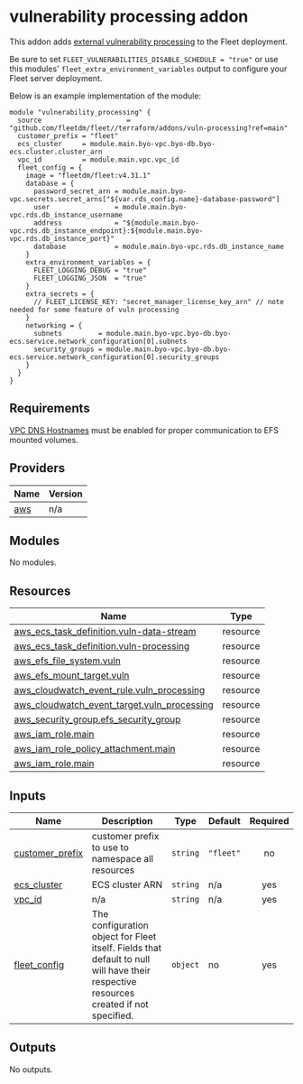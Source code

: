 # vulnerability processing addon
This addon adds [external vulnerability processing](https://fleetdm.com/docs/using-fleet/vulnerability-processing#advanced-configuration) to the Fleet deployment.

Be sure to set `FLEET_VULNERABILITIES_DISABLE_SCHEDULE = "true"` or use this modules' `fleet_extra_environment_variables` output to configure
your Fleet server deployment.

Below is an example implementation of the module:

```
module "vulnerability_processing" {
  source                     = "github.com/fleetdm/fleet//terraform/addons/vuln-processing?ref=main"
  customer_prefix = "fleet"
  ecs_cluster     = module.main.byo-vpc.byo-db.byo-ecs.cluster.cluster_arn
  vpc_id          = module.main.vpc.vpc_id
  fleet_config = {
    image = "fleetdm/fleet:v4.31.1"
    database = {
      password_secret_arn = module.main.byo-vpc.secrets.secret_arns["${var.rds_config.name}-database-password"]
      user                = module.main.byo-vpc.rds.db_instance_username
      address             = "${module.main.byo-vpc.rds.db_instance_endpoint}:${module.main.byo-vpc.rds.db_instance_port}"
      database            = module.main.byo-vpc.rds.db_instance_name
    }
    extra_environment_variables = {
      FLEET_LOGGING_DEBUG = "true"
      FLEET_LOGGING_JSON  = "true"
    }
    extra_secrets = {
      // FLEET_LICENSE_KEY: "secret_manager_license_key_arn" // note needed for some feature of vuln processing
    }
    networking = {
      subnets         = module.main.byo-vpc.byo-db.byo-ecs.service.network_configuration[0].subnets
      security_groups = module.main.byo-vpc.byo-db.byo-ecs.service.network_configuration[0].security_groups
    }
  }
}
```

## Requirements

[VPC DNS Hostnames](https://docs.aws.amazon.com/vpc/latest/userguide/vpc-dns.html#vpc-dns-hostnames) must be enabled for proper communication to EFS mounted volumes.

## Providers

| Name                                              | Version |
|---------------------------------------------------|---------|
| <a name="provider_aws"></a> [aws](#provider\_aws) | n/a     |

## Modules

No modules.

## Resources

| Name                                                                                                                                               | Type     |
|----------------------------------------------------------------------------------------------------------------------------------------------------|----------|
| [aws_ecs_task_definition.vuln-data-stream](https://registry.terraform.io/providers/hashicorp/aws/latest/docs/resources/ecs_task_definition)        | resource |
| [aws_ecs_task_definition.vuln-processing](https://registry.terraform.io/providers/hashicorp/aws/latest/docs/resources/ecs_task_definition)         | resource |
| [aws_efs_file_system.vuln](https://registry.terraform.io/providers/hashicorp/aws/latest/docs/resources/efs_file_system)                            | resource |
| [aws_efs_mount_target.vuln](https://registry.terraform.io/providers/hashicorp/aws/latest/docs/resources/efs_mount_target)                          | resource |
| [aws_cloudwatch_event_rule.vuln_processing](https://registry.terraform.io/providers/hashicorp/aws/latest/docs/resources/cloudwatch_event_rule)     | resource |
| [aws_cloudwatch_event_target.vuln_processing](https://registry.terraform.io/providers/hashicorp/aws/latest/docs/resources/cloudwatch_event_target) | resource |
| [aws_security_group.efs_security_group](https://registry.terraform.io/providers/hashicorp/aws/latest/docs/resources/security_group)                | resource |
| [aws_iam_role.main](https://registry.terraform.io/providers/hashicorp/aws/latest/docs/resources/iam_role)                                          | resource |
| [aws_iam_role_policy_attachment.main](https://registry.terraform.io/providers/hashicorp/aws/latest/docs/resources/iam_policy_attachment)           | resource |
| [aws_iam_role.main](https://registry.terraform.io/providers/hashicorp/aws/latest/docs/resources/iam_role)                                          | resource |


## Inputs

| Name                                                                              | Description                                                                                                                           | Type     | Default   | Required |
|-----------------------------------------------------------------------------------|---------------------------------------------------------------------------------------------------------------------------------------|----------|-----------|:--------:|
| <a name="input_customer_prefix"></a> [customer\_prefix](#input\_customer\_prefix) | customer prefix to use to namespace all resources                                                                                     | `string` | `"fleet"` |    no    |
| <a name="input_ecs_cluster"></a> [ecs\_cluster](#input\_ecs\_cluster)             | ECS cluster ARN                                                                                                                       | `string` | n/a       |   yes    |
| <a name="input_vpc_id"></a> [vpc\_id](#input\_vpc\_id)                            | n/a                                                                                                                                   | `string` | n/a       |   yes    |
| <a name="input_fleet_config"></a> [fleet\_config](#input\_fleet\_config)          | The configuration object for Fleet itself. Fields that default to null will have their respective resources created if not specified. | `object` | no        |   yes    |

## Outputs

No outputs.
